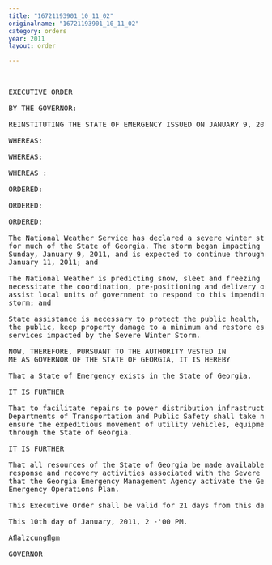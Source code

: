 ```yaml
---
title: "16721193901_10_11_02"
originalname: "16721193901_10_11_02"
category: orders
year: 2011
layout: order

---
```

<pre>
 

EXECUTIVE ORDER

BY THE GOVERNOR:

REINSTITUTING THE STATE OF EMERGENCY ISSUED ON JANUARY 9, 2011

WHEREAS:

WHEREAS:

WHEREAS :

ORDERED:

ORDERED:

ORDERED:

The National Weather Service has declared a severe winter storm warning
for much of the State of Georgia. The storm began impacting the State on
Sunday, January 9, 2011, and is expected to continue through Tuesday,
January 11, 2011; and

The National Weather is predicting snow, sleet and freezing rain at levels which
necessitate the coordination, pre-positioning and delivery of state resources to
assist local units of government to respond to this impending severe winter
storm; and

State assistance is necessary to protect the public health, preserve the safety of
the public, keep property damage to a minimum and restore essential public
services impacted by the Severe Winter Storm.

NOW, THEREFORE, PURSUANT TO THE AUTHORITY VESTED IN
ME AS GOVERNOR OF THE STATE OF GEORGIA, IT IS HEREBY

That a State of Emergency exists in the State of Georgia.

IT IS FURTHER

That to facilitate repairs to power distribution infrastructure the Georgia
Departments of Transportation and Public Safety shall take necessary action to
ensure the expeditious movement of utility vehicles, equipment and personnel
through the State of Georgia.

IT IS FURTHER

That all resources of the State of Georgia be made available to assist in the
response and recovery activities associated with the Severe Winter Storm and
that the Georgia Emergency Management Agency activate the Georgia
Emergency Operations Plan.

This Executive Order shall be valid for 21 days from this date.

This 10th day of January, 2011, 2 -'00 PM.

Aﬂalzcungﬂgm

GOVERNOR

</pre>

